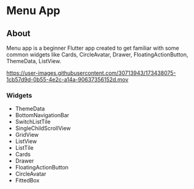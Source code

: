 # Menu App

## About

Menu app is a beginner Flutter app created to get familiar with some common widgets like 
Cards, CircleAvatar, Drawer, FloatingActionButton, ThemeData, ListView.



https://user-images.githubusercontent.com/30713943/173438075-1cb57d9d-0b55-4e2c-a14a-90637356152d.mov





### Widgets
* ThemeData
* BottomNavigationBar
* SwitchListTile
* SingleChildScrollView
* GridView
* ListView
* ListTile
* Cards
* Drawer
* FloatingActionButton
* CircleAvatar
* FittedBox



